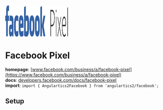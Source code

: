 <img 
    src="../../../assets/svg/facebook.svg" 
    alt="Facebook Pixel logo"
    height="100px"
    width="200px" />

# Facebook Pixel
__homepage__: [www.facebook.com/business/a/facebook-pixel](https://www.facebook.com/business/a/facebook-pixel)  
__docs__: [developers.facebook.com/docs/facebook-pixel](https://developers.facebook.com/docs/facebook-pixel)  
__import__: `import { Angulartics2Facebook } from 'angulartics2/facebook';`  

## Setup
